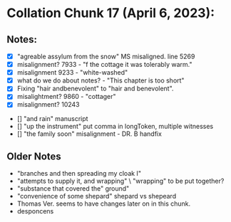 # Collation Chunk 17 (April 6, 2023):
## Notes: 
- [X] "agreable assylum from the snow" MS misaligned. line 5269
- [X] misalignment? 7933 - "f the cottage it was tolerably warm."
- [X] misalignment 9233 - "white-washed"
- [X] what do we do about notes? - "This chapter is too short"
- [X] Fixing "hair andbenevolent" to "hair and benevolent". 
- [X] misalightment? 9860 - "cottager"
- [X] misalignment? 10243
- [] "and rain" manuscript 
- [] "up the instrument" put comma in longToken, multiple witnesses 
- [] "the family soon" misalignment - DR. B handfix


## Older Notes
- "branches and then spreading my cloak I"
- "attempts to supply it, and wrapping" \\ "wrapping" to be put together?
- "substance that covered the" ground"
- "convenience of some shepard" shepard vs shepeard
- Thomas Ver. seems to have changes later on in this chunk.
- desponcens